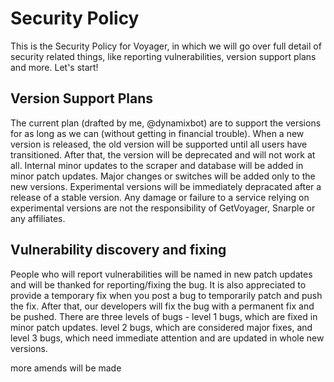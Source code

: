 # Security Policy

This is the Security Policy for Voyager, in which we will go over full detail of security related things, like reporting vulnerabilities, version support plans and more. Let's start!

## Version Support Plans

The current plan (drafted by me, @dynamixbot) are to support the versions for as long as we can (without getting in financial trouble). When a new version is released, the old version will be supported until all users have transitioned.
After that, the version will be deprecated and will not work at all. Internal minor updates to the scraper and database will be added in minor patch updates. Major changes or switches will be added only to the new versions.
Experimental versions will be immediately depracated after a release of a stable version. Any damage or failure to a service relying on experimental versions are not the responsibility of GetVoyager, Snarple or any affiliates.

## Vulnerability discovery and fixing

People who will report vulnerabilities will be named in new patch updates and will be thanked for reporting/fixing the bug.
It is also appreciated to provide a temporary fix when you post a bug to temporarily patch and push the fix. After that, our developers will fix the bug with a permanent fix and be pushed.
There are three levels of bugs - level 1 bugs, which are fixed in minor patch updates. level 2 bugs, which are considered major fixes, and level 3 bugs, which need immediate attention and are updated in whole new versions.

more amends will be made
